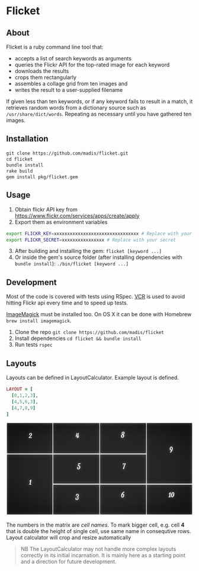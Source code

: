 # Flicket

## About

Flicket is a ruby command line tool that:

  * accepts a list of search keywords as arguments
  * queries the Flickr API for the top-rated image for each keyword
  * downloads the results
  * crops them rectangularly
  * assembles a collage grid from ten images and
  * writes the result to a user-supplied filename

If given less than ten keywords, or if any keyword fails to
result in a match, it retrieves random words from a dictionary
source such as `/usr/share/dict/words`. Repeating as necessary
until you have gathered ten images.

## Installation

```
git clone https://github.com/madis/flicket.git
cd flicket
bundle install
rake build
gem install pkg/flicket.gem
```

## Usage

1. Obtain flickr API key from https://www.flickr.com/services/apps/create/apply
2. Export them as environment variables
```bash
export FLICKR_KEY=xxxxxxxxxxxxxxxxxxxxxxxxxxxxxxxx # Replace with your key
export FLICKR_SECRET=xxxxxxxxxxxxxxxx # Replace with your secret
```

3. After building and installing the gem: `flicket [keyword ...]`
4. Or inside the gem's source folder (after installing dependencies with `bundle install`): `./bin/flicket [keyword ...]`

## Development

Most of the code is covered with tests using RSpec. [VCR](https://github.com/vcr/vcr) is used to avoid hitting Flickr api every time and to speed up tests.

[ImageMagick](http://www.imagemagick.org/) must be installed too. On OS X it can be done with Homebrew `brew install imagemagick`.


1. Clone the repo `git clone https://github.com/madis/flicket`
2. Install dependencies `cd flicket && bundle install`
3. Run tests `rspec`


## Layouts

Layouts can be defined in LayoutCalculator. Example layout is defined.

```ruby
LAYOUT = [
  [0,1,2,3],
  [4,5,6,3],
  [4,7,8,9]
]
```

![10 image layout](docs/layout-10.jpg)


The numbers in the matrix are *cell names*. To mark bigger cell, e.g. cell **4** that is double the height of single cell, use same name in consequtive rows. Layout calculator will crop and resize automatically

> NB The LayoutCalculator may not handle more complex layouts correctly in its initial incarnation. It is mainly here as a starting point and a direction for future development.
